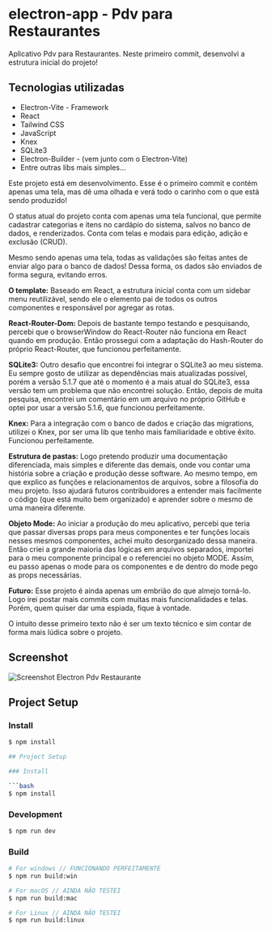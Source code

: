 # electron-app - Pdv para Restaurantes

Aplicativo Pdv para Restaurantes. Neste primeiro commit, desenvolvi a estrutura inicial do projeto!

## Tecnologias utilizadas
- Electron-Vite - Framework
- React
- Tailwind CSS
- JavaScript
- Knex 
- SQLite3
- Electron-Builder - (vem junto com o Electron-Vite)
- Entre outras libs mais simples...

Este projeto está em desenvolvimento. Esse é o primeiro commit e contém apenas uma tela, mas dê uma olhada e verá todo o carinho com o que está sendo produzido!

O status atual do projeto conta com apenas uma tela funcional, que permite cadastrar categorias e itens no cardápio do sistema, salvos no banco de dados, e renderizados. Conta com telas e modais para edição, adição e exclusão (CRUD).

Mesmo sendo apenas uma tela, todas as validações são feitas antes de enviar algo para o banco de dados! Dessa forma, os dados são enviados de forma segura, evitando erros.

**O template:** Baseado em React, a estrutura inicial conta com um sidebar menu reutilizável, sendo ele o elemento pai de todos os outros componentes e responsável por agregar as rotas.

**React-Router-Dom:** Depois de bastante tempo testando e pesquisando, percebi que o browserWindow do React-Router não funciona em React quando em produção. Então prossegui com a adaptação do Hash-Router do próprio React-Router, que funcionou perfeitamente.

**SQLite3:** Outro desafio que encontrei foi integrar o SQLite3 ao meu sistema. Eu sempre gosto de utilizar as dependências mais atualizadas possível, porém a versão 5.1.7 que até o momento é a mais atual do SQLite3, essa versão tem um problema que não encontrei solução. Então, depois de muita pesquisa, encontrei um comentário em um arquivo no próprio GitHub e optei por usar a versão 5.1.6, que funcionou perfeitamente.

**Knex:** Para a integração com o banco de dados e criação das migrations, utilizei o Knex, por ser uma lib que tenho mais familiaridade e obtive êxito. Funcionou perfeitamente.

**Estrutura de pastas:** Logo pretendo produzir uma documentação diferenciada, mais simples e diferente das demais, onde vou contar uma história sobre a criação e produção desse software. Ao mesmo tempo, em que explico as funções e relacionamentos de arquivos, sobre a filosofia do meu projeto. Isso ajudará futuros contribuidores a entender mais facilmente o código (que está muito bem organizado) e aprender sobre o mesmo de uma maneira diferente.

**Objeto Mode:** Ao iniciar a produção do meu aplicativo, percebi que teria que passar diversas props para meus componentes e ter funções locais nesses mesmos componentes, achei muito desorganizado dessa maneira. Então criei a grande maioria das lógicas em arquivos separados, importei para o meu componente principal e o referenciei no objeto MODE. Assim, eu passo apenas o mode para os componentes e de dentro do mode pego as props necessárias.

**Futuro:** Esse projeto é ainda apenas um embrião do que almejo torná-lo. Logo irei postar mais commits com muitas mais funcionalidades e telas. Porém, quem quiser dar uma espiada, fique à vontade.

O intuito desse primeiro texto não é ser um texto técnico e sim contar de forma mais lúdica sobre o projeto.

## Screenshot

![Screenshot Electron Pdv Restaurante](https://animecharacters.sirv.com/screenshots/Captura%20de%20tela%202024-03-20%20160307.png)

## Project Setup

### Install

```bash
$ npm install

## Project Setup

### Install

```bash
$ npm install
```

### Development

```bash
$ npm run dev
```

### Build

```bash
# For windows // FUNCIONANDO PERFEITAMENTE
$ npm run build:win

# For macOS // AINDA NÃO TESTEI
$ npm run build:mac

# For Linux // AINDA NÃO TESTEI
$ npm run build:linux
```
